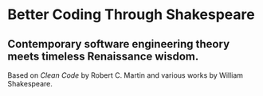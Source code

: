 # Better Coding Through Shakespeare
## Contemporary software engineering theory meets timeless Renaissance wisdom. 
Based on *Clean Code* by Robert C. Martin and various works by William Shakespeare.
